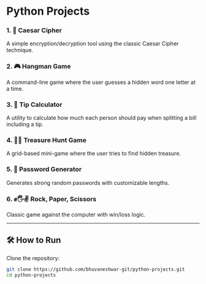 # Python Projects

### 1. 🔐 Caesar Cipher
A simple encryption/decryption tool using the classic Caesar Cipher technique.

### 2. 🎮 Hangman Game
A command-line game where the user guesses a hidden word one letter at a time.

### 3. 💸 Tip Calculator
A utility to calculate how much each person should pay when splitting a bill including a tip.

### 4. 🏴‍☠️ Treasure Hunt Game
A grid-based mini-game where the user tries to find hidden treasure.

### 5. 🔐 Password Generator
Generates strong random passwords with customizable lengths.

### 6. ✊🖐✌ Rock, Paper, Scissors
Classic game against the computer with win/loss logic.

---

## 🛠️ How to Run

Clone the repository:

```bash
git clone https://github.com/bhuvaneshwar-git/python-projects.git
cd python-projects
